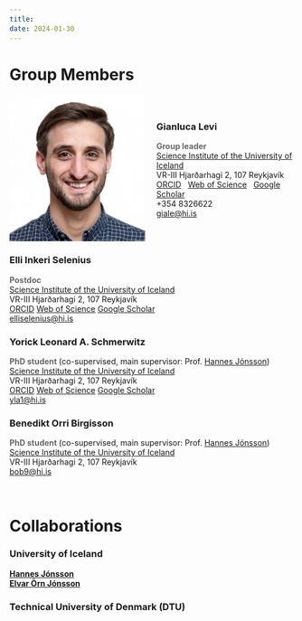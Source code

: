 ```yaml
---
title:
date: 2024-01-30
---
```


# Group Members

<img src="../images/gianluca_portrait.png" 
     alt="Gianluca's portrait" 
     style="width: 240px; height: 260px; float: left; margin-right: 20px;">

<p style="margin-top: 65px;">

### Gianluca Levi
<span style="color: dimgray; font-weight: bold;">Group leader </span>    
[Science Institute of the University of Iceland](https://raunvisindastofnun.hi.is/the_science_institute)  
VR-III Hjarðarhagi 2, 107 Reykjavík  
[ORCID](https://orcid.org/0000-0002-4542-0653) &nbsp; [Web of Science](https://www.webofscience.com/wos/author/record/GYQ-9226-2022) &nbsp; [Google Scholar](https://scholar.google.com/citations?user=HhElK98AAAAJ&hl=en)  
+354 8326622   
giale@hi.is
</p>

<div style="clear: both;"></div>

### Elli Inkeri Selenius   
<span style="color: dimgray; font-weight: bold;">Postdoc </span>    
[Science Institute of the University of Iceland](https://raunvisindastofnun.hi.is/the_science_institute)  
VR-III Hjarðarhagi 2, 107 Reykjavík  
[ORCID](https://orcid.org/0000-0003-4286-0861) [Web of Science](https://www.webofscience.com/wos/author/record/DYK-2893-2022) [Google Scholar](https://scholar.google.com/citations?user=vxsoicEAAAAJ&hl=en)  
elliselenius@hi.is

### Yorick Leonard A. Schmerwitz 
<span style="color: dimgray; font-weight: bold;">PhD student </span> (co-supervised, main supervisor: Prof. [Hannes Jónsson](https://hj.hi.is/indexE.html))   
[Science Institute of the University of Iceland](https://raunvisindastofnun.hi.is/the_science_institute)  
VR-III Hjarðarhagi 2, 107 Reykjavík  
[ORCID](https://orcid.org/0000-0001-6277-0359) [Web of Science](https://www.webofscience.com/wos/author/record/GMV-3521-2022) [Google Scholar](https://scholar.google.com/citations?user=USpMPPYAAAAJ&hl=en)  
yla1@hi.is

### Benedikt Orri Birgisson 
<span style="color: dimgray; font-weight: bold;">PhD student </span> (co-supervised, main supervisor: Prof. [Hannes Jónsson](https://hj.hi.is/indexE.html))   
[Science Institute of the University of Iceland](https://raunvisindastofnun.hi.is/the_science_institute)  
VR-III Hjarðarhagi 2, 107 Reykjavík  
bob9@hi.is

<br>

# Collaborations

### University of Iceland
[**Hannes Jónsson**](https://hj.hi.is/indexE.html)    
[**Elvar Örn Jónsson**](https://iris.rais.is/en/persons/elvar-%C3%B6rn-j%C3%B3nsson)

### Technical University of Denmark (DTU)


